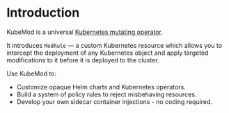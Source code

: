 # Introduction

KubeMod is a universal [Kubernetes mutating operator](https://kubernetes.io/docs/reference/access-authn-authz/extensible-admission-controllers/).

It introduces `ModRule` — a custom Kubernetes resource which allows you to intercept the deployment of any Kubernetes object and apply targeted modifications to it before it is deployed to the cluster.

Use KubeMod to:

* Customize opaque Helm charts and Kubernetes operators.
* Build a system of policy rules to reject misbehaving resources.
* Develop your own sidecar container injections - no coding required.
